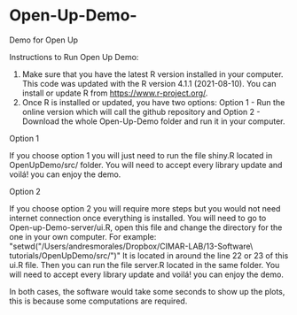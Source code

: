 # Open-Up-Demo-
Demo for Open Up

Instructions to Run Open Up Demo:

  1. Make sure that you have the latest R version installed in your computer. This code was updated with the R version 4.1.1 (2021-08-10). You can install or update 
     R from https://www.r-project.org/.
  2. Once R is installed or updated, you have two options: Option 1 - Run the online version which will call the github repository and Option 2 - Download the whole  Open-Up-Demo folder and run it in your computer. 

Option 1

If you choose option 1 you will just need to run the file shiny.R located in OpenUpDemo/src/ folder. You will need to accept every library update and voilá! you can enjoy the demo. 

Option 2

If you choose option 2 you will require more steps but you would not need internet connection once everything is installed. You will need to go to Open-up-Demo-server/ui.R, open this file and change the directory for the one in your own computer. For example: "setwd("/Users/andresmorales/Dropbox/CIMAR-LAB/13-Software\ tutorials/OpenUpDemo/src/")" It is located in around the line 22 or 23 of this ui.R file. Then you can run the file server.R located in the same folder. You will need to accept every library update and voilá! you can enjoy the demo. 



In both cases, the software would take some seconds to show up the plots, this is because some computations are required.

